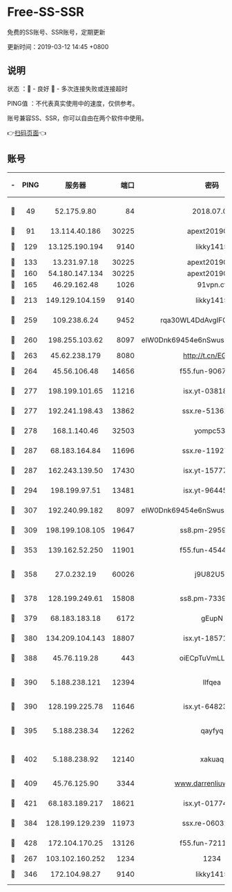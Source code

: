 # Free-SS-SSR

免费的SS账号、SSR账号，定期更新

更新时间：2019-03-12 14:45 +0800

## 说明

状态     ：🙂 - 良好 🙁 - 多次连接失败或连接超时

PING值   ：不代表真实使用中的速度，仅供参考。

账号兼容SS、SSR，你可以自由在两个软件中使用。

👉[扫码页面](https://liesauer.github.io/Free-SS-SSR/)👈

## 账号

|-|PING|服务器|端口|密码|加密方式|区域|
|:----:|:----:|:-----:|-----:|:----:|:----:|:----:|
|🙂|49|52.175.9.80|84|2018.07.07|chacha20-ietf-poly1305|HK|
|🙂|91|13.114.40.186|30225|apext2019006|chacha20|JP|
|🙂|129|13.125.190.194|9140|likky1415|aes-256-cfb|KR|
|🙂|133|13.231.97.18|30225|apext2019006|chacha20|JP|
|🙂|160|54.180.147.134|30225|apext2019006|chacha20|KR|
|🙂|165|46.29.162.48|1026|91vpn.cf|rc4-md5|RU|
|🙂|213|149.129.104.159|9140|likky1415|aes-256-cfb|HK|
|🙂|259|109.238.6.24|9452|rqa30WL4DdAvgIFG6Fs3znzTa|aes-256-cfb|FR|
|🙂|260|198.255.103.62|8097|eIW0Dnk69454e6nSwuspv9DmS201tQ0D|aes-256-cfb|US|
|🙂|263|45.62.238.179|8080|http://t.cn/EGJIyrl|rc4-md5|CA|
|🙂|264|45.56.106.48|14656|f55.fun-90673121|aes-256-cfb|US|
|🙂|277|198.199.101.65|11216|isx.yt-03818294|aes-256-cfb|US|
|🙂|277|192.241.198.43|13862|ssx.re-51362067|aes-256-cfb|US|
|🙂|278|168.1.140.46|32503|yompc535|aes-256-cfb|AU|
|🙂|287|68.183.164.84|11696|ssx.re-11927481|aes-256-cfb|US|
|🙂|287|162.243.139.50|17430|isx.yt-15777676|aes-256-cfb|US|
|🙂|294|198.199.97.51|13481|isx.yt-96445521|aes-256-cfb|US|
|🙂|307|192.240.99.182|8097|eIW0Dnk69454e6nSwuspv9DmS201tQ0D|aes-256-cfb|US|
|🙂|309|198.199.108.105|19647|ss8.pm-29593993|aes-256-cfb|US|
|🙂|353|139.162.52.250|11901|f55.fun-45440125|aes-256-cfb|SG|
|🙂|358|27.0.232.19|60026|j9U82U53|xchacha20-ietf-poly1305|HK|
|🙂|378|128.199.249.61|15808|ss8.pm-73399565|aes-256-cfb|SG|
|🙂|379|68.183.183.18|6172|gEupN|aes-256-cfb|SG|
|🙂|380|134.209.104.143|18807|isx.yt-18571231|aes-256-cfb|SG|
|🙂|388|45.76.119.28|443|oiECpTuVmLLxk4Ts|aes-256-cfb|AU|
|🙂|390|5.188.238.121|12394|llfqea|chacha20-ietf-poly1305|BR|
|🙂|390|128.199.225.78|11646|isx.yt-64823224|aes-256-cfb|SG|
|🙂|395|5.188.238.34|12262|qayfyq|chacha20-ietf-poly1305|BR|
|🙂|402|5.188.238.92|12140|xakuaq|chacha20-ietf-poly1305|BR|
|🙂|409|45.76.125.90|3344|www.darrenliuwei.com|aes-256-cfb|AU|
|🙂|421|68.183.189.217|18621|isx.yt-01774283|aes-256-cfb|SG|
|🙂|384|128.199.129.239|11973|ssx.re-06032679|aes-256-cfb|SG|
|🙂|428|172.104.170.25|13126|f55.fun-72116969|aes-256-cfb|SG|
|🙁|267|103.102.160.252|1234|1234|rc4-md5|JP|
|🙁|346|172.104.98.27|9140|likky1415|aes-256-cfb|JP|
